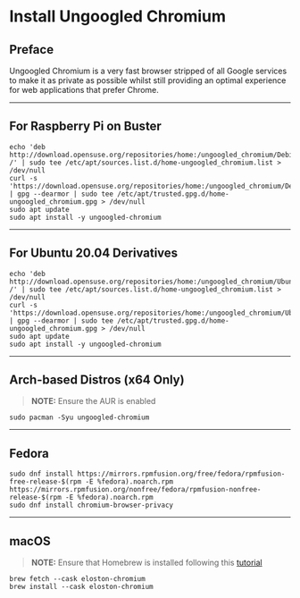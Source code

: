 # Install Ungoogled Chromium
## Preface
Ungoogled Chromium is a very fast browser stripped of all Google services to make it as private as possible whilst still providing an optimal experience for web applications that prefer Chrome.

- - - -

## For Raspberry Pi on Buster
```
echo 'deb http://download.opensuse.org/repositories/home:/ungoogled_chromium/Debian_Buster/ /' | sudo tee /etc/apt/sources.list.d/home-ungoogled_chromium.list > /dev/null
curl -s 'https://download.opensuse.org/repositories/home:/ungoogled_chromium/Debian_Buster/Release.key' | gpg --dearmor | sudo tee /etc/apt/trusted.gpg.d/home-ungoogled_chromium.gpg > /dev/null
sudo apt update
sudo apt install -y ungoogled-chromium
```

- - - -

## For Ubuntu 20.04 Derivatives
```
echo 'deb http://download.opensuse.org/repositories/home:/ungoogled_chromium/Ubuntu_Focal/ /' | sudo tee /etc/apt/sources.list.d/home-ungoogled_chromium.list > /dev/null
curl -s 'https://download.opensuse.org/repositories/home:/ungoogled_chromium/Ubuntu_Focal/Release.key' | gpg --dearmor | sudo tee /etc/apt/trusted.gpg.d/home-ungoogled_chromium.gpg > /dev/null
sudo apt update
sudo apt install -y ungoogled-chromium
```

- - - -

## Arch-based Distros (x64 Only)
> **NOTE:** Ensure the AUR is enabled  
```
sudo pacman -Syu ungoogled-chromium
```

- - - -

## Fedora
```
sudo dnf install https://mirrors.rpmfusion.org/free/fedora/rpmfusion-free-release-$(rpm -E %fedora).noarch.rpm https://mirrors.rpmfusion.org/nonfree/fedora/rpmfusion-nonfree-release-$(rpm -E %fedora).noarch.rpm
sudo dnf install chromium-browser-privacy
```

- - - -

## macOS
> **NOTE:** Ensure that Homebrew is installed following this [tutorial](https://github.com/drank-sinatra/Tutorials/blob/master/Install%20the%20Homebrew%20Package%20Manager%20on%20macOS.md)  
```
brew fetch --cask eloston-chromium
brew install --cask eloston-chromium
```